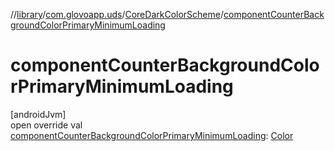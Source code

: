 //[library](../../../index.md)/[com.glovoapp.uds](../index.md)/[CoreDarkColorScheme](index.md)/[componentCounterBackgroundColorPrimaryMinimumLoading](component-counter-background-color-primary-minimum-loading.md)

# componentCounterBackgroundColorPrimaryMinimumLoading

[androidJvm]\
open override val [componentCounterBackgroundColorPrimaryMinimumLoading](component-counter-background-color-primary-minimum-loading.md): [Color](https://developer.android.com/reference/kotlin/androidx/compose/ui/graphics/Color.html)
